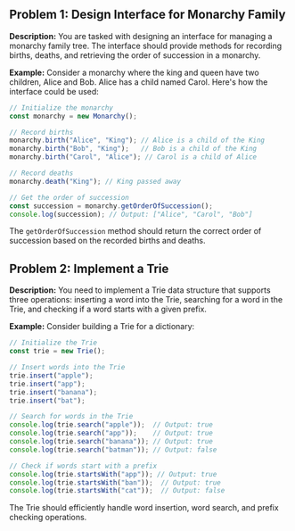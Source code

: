 ## Problem 1: Design Interface for Monarchy Family

**Description:** You are tasked with designing an interface for managing a monarchy family tree. The interface should provide methods for recording births, deaths, and retrieving the order of succession in a monarchy.

**Example:** Consider a monarchy where the king and queen have two children, Alice and Bob. Alice has a child named Carol. Here's how the interface could be used:

```typescript
// Initialize the monarchy
const monarchy = new Monarchy();

// Record births
monarchy.birth("Alice", "King"); // Alice is a child of the King
monarchy.birth("Bob", "King");   // Bob is a child of the King
monarchy.birth("Carol", "Alice"); // Carol is a child of Alice

// Record deaths
monarchy.death("King"); // King passed away

// Get the order of succession
const succession = monarchy.getOrderOfSuccession();
console.log(succession); // Output: ["Alice", "Carol", "Bob"]
```

The `getOrderOfSuccession` method should return the correct order of succession based on the recorded births and deaths.

## Problem 2: Implement a Trie

**Description:** You need to implement a Trie data structure that supports three operations: inserting a word into the Trie, searching for a word in the Trie, and checking if a word starts with a given prefix.

**Example:** Consider building a Trie for a dictionary:

```typescript
// Initialize the Trie
const trie = new Trie();

// Insert words into the Trie
trie.insert("apple");
trie.insert("app");
trie.insert("banana");
trie.insert("bat");

// Search for words in the Trie
console.log(trie.search("apple"));  // Output: true
console.log(trie.search("app"));    // Output: true
console.log(trie.search("banana")); // Output: true
console.log(trie.search("batman")); // Output: false

// Check if words start with a prefix
console.log(trie.startsWith("app")); // Output: true
console.log(trie.startsWith("ban"));  // Output: true
console.log(trie.startsWith("cat"));  // Output: false
```

The Trie should efficiently handle word insertion, word search, and prefix checking operations.
